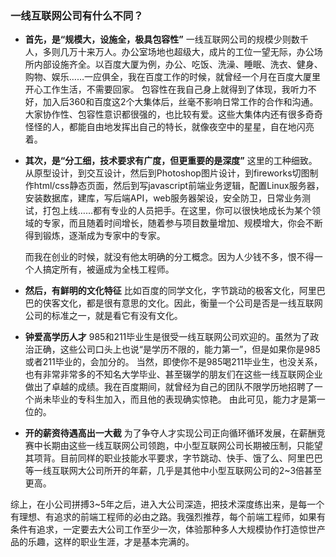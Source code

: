 ### 一线互联网公司有什么不同？

- **首先，是“规模大，设施全，极具包容性”**
    一线互联网公司的规模少则数千人，多则几万十来万人。办公室场地也超级大，成片的工位一望无际，办公场所内部设施齐全。以百度大厦为例，办公、吃饭、洗澡、睡眠、洗衣、健身、购物、娱乐……一应俱全，我在百度工作的时候，就曾经一个月在百度大厦里开心工作生活，不需要回家。
    包容性在我自己身上就得到了体现，我听力不好，加入后360和百度这2个大集体后，丝毫不影响日常工作的合作和沟通。大家协作性、包容性意识都很强的，也比较有爱。这些大集体内还有很多奇奇怪怪的人，都能自由地发挥出自己的特长，就像夜空中的星星，自在地闪亮着。

- **其次，是“分工细，技术要求有广度，但更重要的是深度”**
    这里的工种细致。从原型设计，到交互设计，然后到Photoshop图片设计，到fireworks切图制作html/css静态页面，然后到写javascript前端业务逻辑，配置Linux服务器，安装数据库，建库，写后端API，web服务器架设，安全防卫，日常业务测试，打包上线……都有专业的人员把手。在这里，你可以很快地成长为某个领域的专家，而且随着时间增长，随着参与项目数量增加、规模增大，你会不断得到锻炼，逐渐成为专家中的专家。

    而我在创业的时候，就没有他太明确的分工概念。因为人少钱不多，恨不得一个人搞定所有，被逼成为全栈工程师。

- **然后，有鲜明的文化特征**
    比如百度的同学文化，字节跳动的极客文化，阿里巴巴的侠客文化，都是很有意思的文化。因此，衡量一个公司是否是一线互联网公司的标准之一，就是看它有没有文化。

- **钟爱高学历人才**
    985和211毕业生是很受一线互联网公司欢迎的。虽然为了政治正确，这些公司口头上也说“是学历不限的，能力第一”，但是如果你是985或者211毕业的，会加分的。
    当然，即使你不是985喝211毕业生，也没关系，也有非常非常多的不知名大学毕业、甚至辍学的朋友们在这些一线互联网企业做出了卓越的成绩。我在百度期间，就曾经为自己的团队不限学历地招聘了一个尚未毕业的专科生加入，而且他的表现确实惊艳。
    由此可见，能力才是第一位的。

- **开的薪资待遇高出一大截**
    为了争夺人才实现公司正向循环循环发展，在薪酬竞赛中长期由这些一线互联网公司领跑，中小型互联网公司长期被压制，只能望其项背。目前同样的职业技能水平要求，字节跳动、快手、饿了么、阿里巴巴等一线互联网大公司所开的年薪，几乎是其他中小型互联网公司的2~3倍甚至更高。

综上，在小公司拼搏3~5年之后，进入大公司深造，把技术深度练出来，是每一个有理想、有追求的前端工程师的必由之路。我强烈推荐，每个前端工程师，如果有条件有追求，一定要去大公司工作至少一次，体验那种多人大规模协作打造惊世产品的乐趣，这样的职业生涯，才是基本完满的。